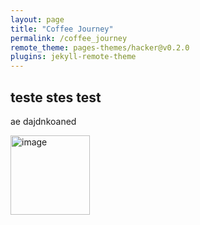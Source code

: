 ```yaml
---
layout: page
title: "Coffee Journey"
permalink: /coffee_journey
remote_theme: pages-themes/hacker@v0.2.0
plugins: jekyll-remote-theme
---
```



## teste stes test 

ae dajdnkoaned 

<img width="127" alt="image" src="https://github.com/meubleancien/meubleancien.github.io/assets/83462719/0b4421cb-aa1f-4bca-a9d5-f6854a24199f">

